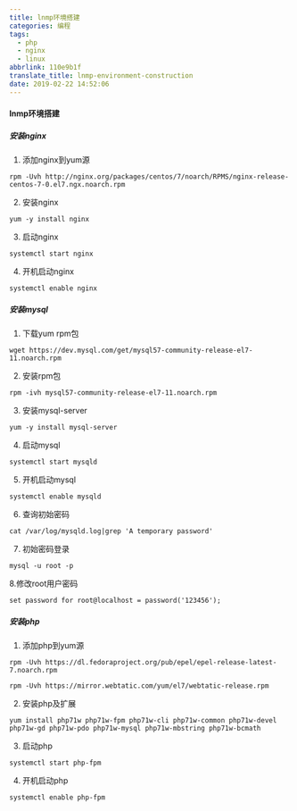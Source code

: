 ```yaml
---
title: lnmp环境搭建
categories: 编程
tags:
  - php
  - nginx
  - linux
abbrlink: 110e9b1f
translate_title: lnmp-environment-construction
date: 2019-02-22 14:52:06
---
```

#### lnmp环境搭建

##### 安装nginx  

1. 添加nginx到yum源 

`rpm -Uvh http://nginx.org/packages/centos/7/noarch/RPMS/nginx-release-centos-7-0.el7.ngx.noarch.rpm`

2. 安装nginx 

`yum -y install nginx`

3. 启动nginx

`systemctl start nginx`

4. 开机启动nginx 

`systemctl enable nginx`

##### 安装mysql

1. 下载yum rpm包

`wget https://dev.mysql.com/get/mysql57-community-release-el7-11.noarch.rpm` 

2. 安装rpm包

`rpm -ivh mysql57-community-release-el7-11.noarch.rpm`

3. 安装mysql-server 

`yum -y install mysql-server`

4. 启动mysql

`systemctl start mysqld`

5. 开机启动mysql 

`systemctl enable mysqld`

6. 查询初始密码

`cat /var/log/mysqld.log|grep 'A temporary password'`

7. 初始密码登录

`mysql -u root -p`

8.修改root用户密码

`set password for root@localhost = password('123456');`

##### 安装php

1. 添加php到yum源

`rpm -Uvh https://dl.fedoraproject.org/pub/epel/epel-release-latest-7.noarch.rpm` 

`rpm -Uvh https://mirror.webtatic.com/yum/el7/webtatic-release.rpm`

2. 安装php及扩展

`yum install php71w php71w-fpm php71w-cli php71w-common php71w-devel php71w-gd php71w-pdo php71w-mysql php71w-mbstring php71w-bcmath`

3. 启动php

`systemctl start php-fpm`

4. 开机启动php

`systemctl enable php-fpm` 

